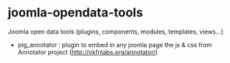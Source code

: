 joomla-opendata-tools
=====================

Joomla open data tools (plugins, components, modules, templates, views...)

- plg_annotator : plugin to embed in any joomla page the js & css from Annotator project (http://okfnlabs.org/annotator/)
